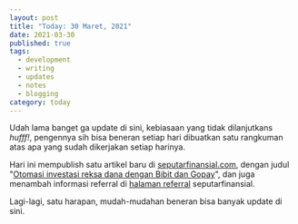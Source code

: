 ```yaml
---
layout: post
title: "Today: 30 Maret, 2021"
date: 2021-03-30
published: true
tags:
  - development
  - writing
  - updates
  - notes
  - blogging
category: today
---
```


Udah lama banget ga update di sini, kebiasaan yang tidak dilanjutkans *hufff!*, pengennya sih bisa beneran setiap hari dibuatkan satu rangkuman atas apa yang sudah dikerjakan setiap harinya.

Hari ini mempublish satu artikel baru di [seputarfinansial.com](https://seputarfinansial.com/), dengan judul "[Otomasi investasi reksa dana dengan Bibit dan Gopay](https://seputarfinansial.com/otomasi-investasi-nabung-rutin-di-bibit-dan-gopay/)", dan juga menambah informasi referral di [halaman referral](https://seputarfinansial.com/referral/) seputarfinansial.

Lagi-lagi, satu harapan, mudah-mudahan beneran bisa banyak update di sini.